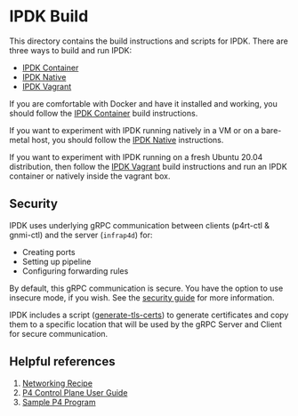 # IPDK Build

This directory contains the build instructions and scripts for IPDK. There are
three ways to build and run IPDK:

* [IPDK Container](README_DOCKER.md)
* [IPDK Native](README_NATIVE.md)
* [IPDK Vagrant](README_VAGRANT.md)

If you are comfortable with Docker and have it installed and working, you
should follow the [IPDK Container](README_DOCKER.md) build instructions.

If you want to experiment with IPDK running natively in a VM or on a bare-metal
host, you should follow the [IPDK Native](README_NATIVE.md) instructions.

If you want to experiment with IPDK running on a fresh Ubuntu 20.04 distribution,
then follow the [IPDK Vagrant](README_VAGRANT.md) build instructions and run an
IPDK container or natively inside the vagrant box.

## Security

IPDK uses underlying gRPC communication between clients (p4rt-ctl & gnmi-ctl)
and the server (`infrap4d`) for:

  - Creating ports
  - Setting up pipeline
  - Configuring forwarding rules

By default, this gRPC communication is secure. You have the option to use
insecure mode, if you wish. See the 
[security guide](https://github.com/ipdk-io/networking-recipe/blob/main/docs/guides/security/security-guide.md)
for more information.

IPDK includes a script
([generate-tls-certs](https://github.com/ipdk-io/ipdk/blob/main/build/networking/scripts/generate_tls_certs.sh))
to generate certificates and copy them to a specific location that will be used
by the gRPC Server and Client for secure communication.

## Helpful references

1. [Networking Recipe](https://github.com/ipdk-io/networking-recipe/blob/main/README.md)
2. [P4 Control Plane User Guide](https://ipdk.io/p4cp-userguide/)
3. [Sample P4 Program](https://github.com/ipdk-io/ipdk/blob/main/build/networking/examples/simple_l3/simple_l3.p4)
